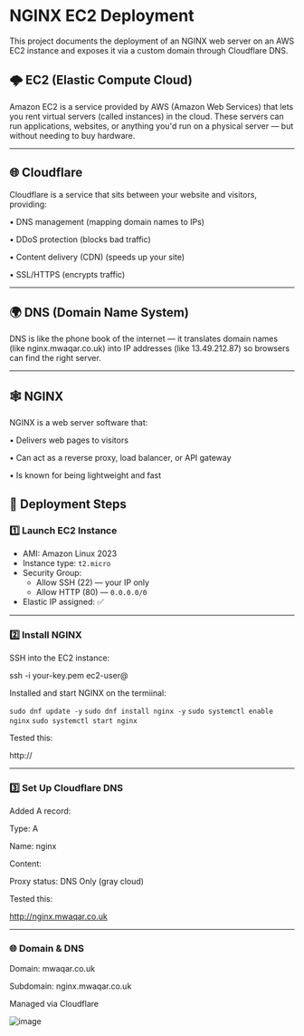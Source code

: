 # NGINX EC2 Deployment

This project documents the deployment of an NGINX web server on an AWS EC2 instance and exposes it via a custom domain through 
Cloudflare DNS.

## 🌩️ EC2 (Elastic Compute Cloud)

Amazon EC2 is a service provided by AWS (Amazon Web Services) that lets you rent virtual servers (called instances) in the 
cloud. These servers can run applications, websites, or anything you'd run on a physical server — but without needing to 
buy hardware.

---

## 🌐 Cloudflare

Cloudflare is a service that sits between your website and visitors, providing:

• DNS management (mapping domain names to IPs)

• DDoS protection (blocks bad traffic)

• Content delivery (CDN) (speeds up your site)

• SSL/HTTPS (encrypts traffic)

---

## 🌍 DNS (Domain Name System)

DNS is like the phone book of the internet — it translates domain names (like nginx.mwaqar.co.uk) into 
IP addresses (like 13.49.212.87) so browsers can find the right server.

---

## 🕸 NGINX

NGINX is a web server software that:

• Delivers web pages to visitors

• Can act as a reverse proxy, load balancer, or API gateway

• Is known for being lightweight and fast



## 🚀 Deployment Steps

### 1️⃣ Launch EC2 Instance
- AMI: Amazon Linux 2023
- Instance type: `t2.micro`
- Security Group:
  - Allow SSH (22) — your IP only
  - Allow HTTP (80) — `0.0.0.0/0`
- Elastic IP assigned: ✅

---

### 2️⃣ Install NGINX

SSH into the EC2 instance:

ssh -i your-key.pem ec2-user@<enter IP address here>

Installed and start NGINX on the termiinal: 

`sudo dnf update -y`
`sudo dnf install nginx -y`
`sudo systemctl enable nginx`
`sudo systemctl start nginx`

Tested this:

http://<Enter IP address here>

---

### 3️⃣ Set Up Cloudflare DNS

Added A record:

Type: A

Name: nginx

Content: <enter IP address here>

Proxy status: DNS Only (gray cloud)

Tested this:

http://nginx.mwaqar.co.uk

---

### 🌐 Domain & DNS

Domain: mwaqar.co.uk

Subdomain: nginx.mwaqar.co.uk

Managed via Cloudflare

![image](https://github.com/user-attachments/assets/1eaae179-966e-4967-9cf4-c951979c724c)

